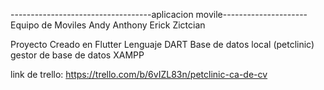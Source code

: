 -----------------------------------aplicacion movile---------------------
Equipo de Moviles
Andy
Anthony
Erick
Zictcian

Proyecto Creado en Flutter
Lenguaje DART
Base de datos local (petclinic)
gestor de base de datos XAMPP


link de trello: https://trello.com/b/6vIZL83n/petclinic-ca-de-cv